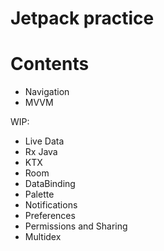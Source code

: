 # Jetpack practice

# Contents
- Navigation
- MVVM

WIP:
- Live Data
- Rx Java
- KTX
- Room
- DataBinding
- Palette
- Notifications
- Preferences
- Permissions and Sharing
- Multidex